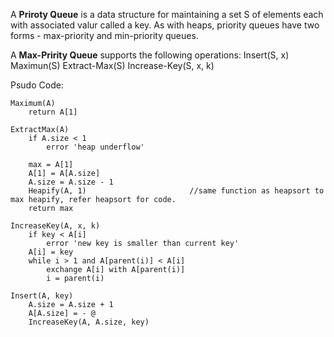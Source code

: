 A **Priroty Queue** is a data structure for maintaining a set S of elements each with associated valur called a key.
As with heaps, priority queues have two forms - max-priority and min-priority queues.

A **Max-Pririty Queue** supports the following operations:
Insert(S, x)
Maximun(S)
Extract-Max(S)
Increase-Key(S, x, k)

Psudo Code:

```
Maximum(A)
    return A[1]

ExtractMax(A)
    if A.size < 1
        error 'heap underflow'

    max = A[1]
    A[1] = A[A.size]
    A.size = A.size - 1
    Heapify(A, 1)                       //same function as heapsort to max heapify, refer heapsort for code.
    return max

IncreaseKey(A, x, k)
    if key < A[i]
        error 'new key is smaller than current key'
    A[i] = key
    while i > 1 and A[parent(i)] < A[i]
        exchange A[i] with A[parent(i)]
        i = parent(i)

Insert(A, key)
    A.size = A.size + 1
    A[A.size] = - @
    IncreaseKey(A, A.size, key)

```
